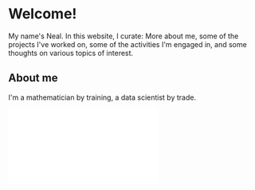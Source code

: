 # Welcome!

My name's Neal. In this website, I curate: More about me, some of the projects I've worked on, some of the activities I'm engaged in, and some thoughts on various topics of interest.

## About me

I'm a mathematician by training, a data scientist by trade. 

<embed src="/assets/1508.07346.pdf" 
  type="application/pdf" 
  alt="Arxiv article 1508.07346, 
  'Bounding Eigenvalues with Packing Density'" />